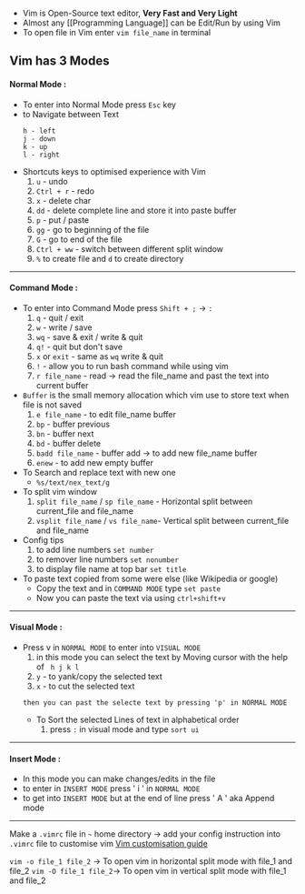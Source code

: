 - Vim is Open-Source text editor, **Very Fast and Very Light** 
- Almost any [[Programming Language]] can be Edit/Run by using Vim
- To open file in Vim enter `vim file_name` in terminal 
## Vim has 3 Modes
#### Normal Mode : 
- To enter into Normal Mode press `Esc` key
- to Navigate between Text
	```
	h - left 
	j - down 
	k - up 
	l - right 
    ```
- Shortcuts keys to optimised experience with Vim 
	1. `u` - undo 
	2. `Ctrl + r` - redo 
	3. `x` - delete char
	4. `dd` - delete complete line and store it into paste buffer
	5. `p` - put / paste
	6. `gg` - go to beginning of the file
	7. `G` - go to end of the file 
	8. `Ctrl + ww` - switch between different split window 
	9. `%` to create file and `d` to create directory
***
#### Command Mode : 
- To enter into Command Mode press `Shift + ;` -> `:`
	1. `q` - quit / exit
	2. `w` - write / save 
	3. `wq` - save & exit  / write & quit
	4. `q!` - quit but don't save
	5. `x`  or `exit` - same as `wq` write & quit
	6. `!` - allow you to run bash command while using vim
	7. `r file_name` - read -> read the file_name and past the text into current buffer 
- `Buffer` is the small memory allocation which vim use to store text when file is not saved
	1. `e file_name` - to edit file_name buffer
	2. `bp` - buffer previous
	3. `bn` - buffer next
	4.  `bd` - buffer delete
	5. `badd file_name` - buffer add -> to add new file_name buffer 
	6. `enew` - to add new empty buffer
- To Search and replace text with new one
	- `%s/text/nex_text/g`
- To split vim window
	1. `split file_name` / `sp file_name` - Horizontal split between current_file and file_name
	2. `vsplit file_name`  / `vs file_name`- Vertical split between current_file and file_name
- Config tips
	1. to add line numbers `set number`
	2. to remover line numbers `set nonumber`
	3. to display file name at top bar `set title`
- To paste text copied from some were else (like Wikipedia or google)
	- Copy the text and in `COMMAND MODE` type `set paste`
	- Now you can paste the text via using `ctrl+shift+v` 
***
#### Visual Mode : 
- Press v in `NORMAL MODE` to enter into `VISUAL MODE` 
	1. in this mode you can select the text by Moving cursor with the help of ` h j k l` 
	2. `y` - to yank/copy the selected text
	3. `x` - to cut the selected text
	```
	then you can past the selecte text by pressing 'p' in NORMAL MODE
	```
  - To Sort the selected Lines of text in alphabetical order
	  1. press `:` in visual mode and type `sort ui`
	  

***
#### Insert Mode : 
- In this mode you can make changes/edits in the file 
- to enter in `INSERT MODE` press ' i ' in `NORMAL MODE`
- to get into `INSERT MODE` but at the end of line press ' A ' aka Append mode
**** 
Make a `.vimrc` file in `~` home directory -> add your config instruction into `.vimrc` file 
to customise vim [Vim customisation guide](https://www.freecodecamp.org/news/vimrc-configuration-guide-customize-your-vim-editor/)

`vim -o file_1 file_2` -> To open vim in horizontal split mode with file_1 and file_2
`vim -O file_1 file_2`-> To open vim in vertical split mode with file_1 and file_2
